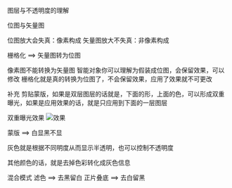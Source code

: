 图层与不透明度的理解

位图与矢量图

位图放大会失真：像素构成
矢量图放大不失真：非像素构成

栅格化 ==> 矢量图转为位图

像素图不能转换为矢量图
智能对象你可以理解为假装成位图，会保留效果，可以修改
栅格化就是真的转换为位图了，不会保留效果，应用了效果就不可更改

补充
剪贴蒙版，如果是双层图层的话就是，下面的形，上面的色，可以形成双重曝光，如果是应用效果的话，就是只应用到下面的一层图层

双重曝光效果
![效果](https://cdn.jsdelivr.net/gh/Vixcity/FigureBed/img/202203072049504.png)

蒙版 ==> 白显黑不显

灰色就是根据不同明度从而显示半透明，也可以控制不透明度

其他颜色的话，就是去掉色彩转化成灰色信息

混合模式
滤色 ==> 去黑留白
正片叠底 ==> 去白留黑